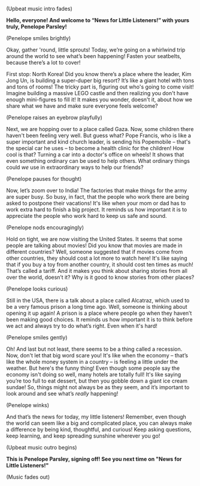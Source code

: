 (Upbeat music intro fades)

**Hello, everyone! And welcome to “News for Little Listeners!” with yours truly, Penelope Parsley!**

(Penelope smiles brightly)

Okay, gather 'round, little sprouts! Today, we’re going on a whirlwind trip around the world to see what’s been happening! Fasten your seatbelts, because there’s a lot to cover!

First stop: North Korea! Did you know there’s a place where the leader, Kim Jong Un, is building a super-duper big resort? It’s like a giant hotel with tons and tons of rooms! The tricky part is, figuring out who's going to come visit! Imagine building a massive LEGO castle and then realizing you don't have enough mini-figures to fill it! It makes you wonder, doesn't it, about how we share what we have and make sure everyone feels welcome?

(Penelope raises an eyebrow playfully)

Next, we are hopping over to a place called Gaza. Now, some children there haven't been feeling very well. But guess what? Pope Francis, who is like a super important and kind church leader, is sending his Popemobile – that's the special car he uses – to become a health clinic for the children! How cool is that? Turning a car into a doctor's office on wheels! It shows that even something ordinary can be used to help others. What ordinary things could *we* use in extraordinary ways to help our friends?

(Penelope pauses for thought)

Now, let’s zoom over to India! The factories that make things for the army are super busy. So busy, in fact, that the people who work there are being asked to postpone their vacations! It's like when your mom or dad has to work extra hard to finish a big project. It reminds us how important it is to appreciate the people who work hard to keep us safe and sound.

(Penelope nods encouragingly)

Hold on tight, we are now visiting the United States. It seems that some people are talking about movies! Did you know that movies are made in different countries? Well, someone suggested that if movies come from other countries, they should cost a lot more to watch here! It's like saying that if you buy a toy from another country, it should cost ten times as much! That’s called a tariff. And it makes you think about sharing stories from all over the world, doesn’t it? Why is it good to know stories from other places?

(Penelope looks curious)

Still in the USA, there is a talk about a place called Alcatraz, which used to be a very famous prison a long time ago. Well, someone is thinking about opening it up again! A prison is a place where people go when they haven’t been making good choices. It reminds us how important it is to think before we act and always try to do what’s right. Even when it's hard!

(Penelope smiles gently)

Oh! And last but not least, there seems to be a thing called a recession. Now, don't let that big word scare you! It's like when the economy – that’s like the whole money system in a country – is feeling a little under the weather. But here's the funny thing! Even though some people say the economy isn't doing so well, many hotels are totally full! It's like saying you’re too full to eat dessert, but then you gobble down a giant ice cream sundae! So, things might not always be as they seem, and it’s important to look around and see what’s *really* happening!

(Penelope winks)

And that’s the news for today, my little listeners! Remember, even though the world can seem like a big and complicated place, you can always make a difference by being kind, thoughtful, and curious! Keep asking questions, keep learning, and keep spreading sunshine wherever you go!

(Upbeat music outro begins)

**This is Penelope Parsley, signing off! See you next time on "News for Little Listeners!"**

(Music fades out)
